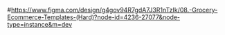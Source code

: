 #https://www.figma.com/design/g4gov94R7gdA7J3R1nTzIk/08.-Grocery-Ecommerce-Templates-(Hard)?node-id=4236-27077&node-type=instance&m=dev
